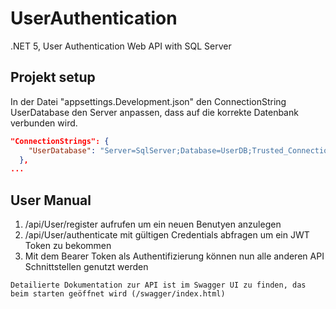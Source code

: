 # UserAuthentication
.NET 5, User Authentication Web API with SQL Server

## Projekt setup

In der Datei "appsettings.Development.json" den ConnectionString UserDatabase den Server anpassen, dass auf die korrekte Datenbank verbunden wird.

```json
"ConnectionStrings": {
    "UserDatabase": "Server=SqlServer;Database=UserDB;Trusted_Connection=True;"
  },
...
```

## User Manual

1. /api/User/register aufrufen um ein neuen Benutyen anzulegen
2. /api/User/authenticate mit gültigen Credentials abfragen um ein JWT Token zu bekommen
3. Mit dem Bearer Token als Authentifizierung können nun alle anderen API Schnittstellen genutzt werden 

`Detailierte Dokumentation zur API ist im Swagger UI zu finden, das beim starten geöffnet wird (/swagger/index.html)`
